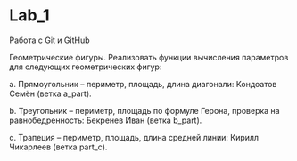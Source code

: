 # Lab_1

Работа с Git и GitHub

Геометрические фигуры. Реализовать функции вычисления параметров для следующих геометрических фигур:

a. Прямоугольник – периметр, площадь, длина диагонали: Кондоатов Семён (ветка a_part).

b. Треугольник – периметр, площадь по формуле Герона, проверка на равнобедренность: Бекренев Иван (ветка b_part).

c. Трапеция – периметр, площадь, длина средней линии: Кирилл Чикарлеев (ветка part_c).
